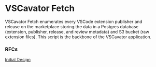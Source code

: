 # VSCavator Fetch

VSCavator Fetch enumerates every VSCode extension publisher and release on the marketplace storing the data in a Postgres database (extension, publisher, release, and review metadata) and S3 bucket (raw extension files). This script is the backbone of the VSCavator application.

### RFCs

[Initial Design](https://docs.google.com/document/d/17PYEKyeX7ISVeifeeQfQkeA7-YrqzbRZH4XXvHL-tvY/edit?usp=sharing)
